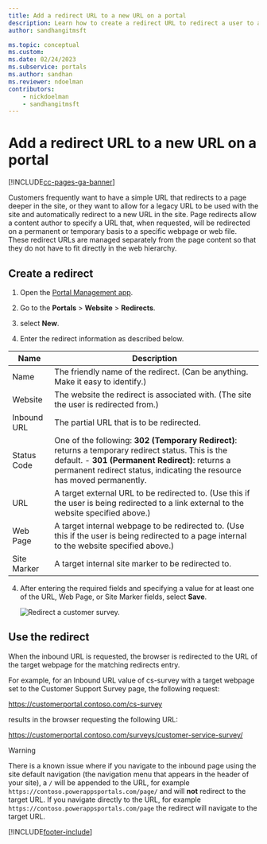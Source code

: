 ```yaml
---
title: Add a redirect URL to a new URL on a portal
description: Learn how to create a redirect URL to redirect a user to another page in a site.
author: sandhangitmsft

ms.topic: conceptual
ms.custom: 
ms.date: 02/24/2023
ms.subservice: portals
ms.author: sandhan
ms.reviewer: ndoelman
contributors:
    - nickdoelman
    - sandhangitmsft
---
```


# Add a redirect URL to a new URL on a portal

[!INCLUDE[cc-pages-ga-banner](../../../includes/cc-pages-ga-banner.md)]

Customers frequently want to have a simple URL that redirects to a page deeper in the site, or they want to allow for a legacy URL to be used with the site and automatically redirect to a new URL in the site. Page redirects allow a content author to specify a URL that, when requested, will be redirected on a permanent or temporary basis to a specific webpage or web file. These redirect URLs are managed separately from the page content so that they do not have to fit directly in the web hierarchy.

## Create a redirect

1. Open the [Portal Management app](configure-portal.md).

2. Go to the **Portals** > **Website** > **Redirects**.

3. select **New**.

4. Enter the redirect information as described below.

| Name        | Description                                                                                                                                  |
|-------------|----------------------------------------------------------------------------------------------------------------------------------------------|
| Name        | The friendly name of the redirect. (Can be anything. Make it easy to identify.)                                                              |
| Website     | The website the redirect is associated with. (The site the user is redirected from.)                                                         |
| Inbound URL | The partial URL that is to be redirected. |
| Status Code | One of the following:  **302 (Temporary Redirect)**: returns a temporary redirect status. This is the default.                                               -   **301 (Permanent Redirect)**: returns a permanent redirect status, indicating the resource has moved permanently.                          |
| URL         | A target external URL to be redirected to. (Use this if the user is being redirected to a link external to the website specified above.)                            |
| Web Page    | A target internal webpage to be redirected to. (Use this if the user is being redirected to a page internal to the website specified above.) |
| Site Marker | A target internal site marker to be redirected to.                                                                                           |

4. After entering the required fields and specifying a value for at least one of the URL, Web Page, or Site Marker fields, select **Save**.

    ![Redirect a customer survey.](../media/redirect-customer-survey.png "Redirect a customer survey")  

## Use the redirect

When the inbound URL is requested, the browser is redirected to the URL of the target webpage for the matching redirects entry.

For example, for an Inbound URL value of cs-survey with a target webpage set to the Customer Support Survey page, the following request:

https://customerportal.contoso.com/cs-survey

results in the browser requesting the following URL:

https://customerportal.contoso.com/surveys/customer-service-survey/

> [!WARNING]
> There is a known issue where if you navigate to the inbound page using the site default navigation (the navigation menu that appears in the header of your site), a `/` will be appended to the URL, for example `https://contoso.powerappsportals.com/page/` and will **not** redirect to the target URL. If you navigate directly to the URL, for example `https://contoso.powerappsportals.com/page` the redirect will navigate to the target URL.

[!INCLUDE[footer-include](../../../includes/footer-banner.md)]
